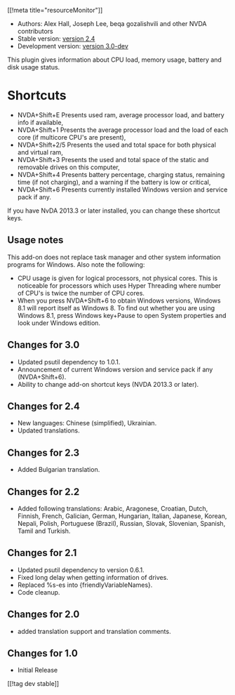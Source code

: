 [[!meta title="resourceMonitor"]]

* Authors: Alex Hall, Joseph Lee, beqa gozalishvili and other NVDA contributors
* Stable version: [version 2.4][1]
* Development version: [version 3.0-dev][2]

This plugin gives information about CPU load, memory usage, battery and disk usage status.

# Shortcuts #

* NVDA+Shift+E Presents used ram, average processor load, and battery info if available,
* NVDA+Shift+1 Presents the average processor load and the load of each core (if multicore CPU's are present),
* NVDA+Shift+2/5 Presents the used and total space for both physical and virtual ram,
* NVDA+Shift+3 Presents the used and total space of the static and removable drives on this computer,
* NVDA+Shift+4 Presents battery percentage, charging status, remaining time (if not charging), and a warning if the battery is low or critical,
* NVDA+Shift+6 Presents currently installed Windows version and service pack if any.

If you have NvDA 2013.3 or later installed, you can change these shortcut keys.

## Usage notes ##

This add-on does not replace task manager and other system information programs for Windows. Also note the following:
* CPU usage is given for logical processors, not physical cores. This is noticeable for processors which uses Hyper Threading where number of CPU's is twice the number of CPU cores.
* When you press NVDA+Shift+6 to obtain Windows versions, Windows 8.1 will report itself as Windows 8. To find out whether you are using Windows 8.1, press Windows key+Pause to open System properties and look under Windows edition.

## Changes for 3.0 ##

* Updated psutil dependency to 1.0.1.
* Announcement of current Windows version and service pack if any (NVDA+Shift+6).
* Ability to change add-on shortcut keys (NVDA 2013.3 or later).

## Changes for 2.4 ##

* New languages: Chinese (simplified), Ukrainian.
* Updated translations.

## Changes for 2.3 ##

* Added Bulgarian translation.

## Changes for 2.2 ##

* Added following translations: Arabic, Aragonese, Croatian, Dutch, Finnish, French, Galician, German, Hungarian, Italian, Japanese, Korean, Nepali, Polish, Portuguese (Brazil), Russian, Slovak, Slovenian, Spanish, Tamil and Turkish.

## Changes for 2.1 ##

* Updated psutil dependency to version 0.6.1.
* Fixed long delay when getting information of drives.
* Replaced %s-es into {friendlyVariableNames}.
* Code cleanup.

## Changes for 2.0 ##

* added translation support and translation comments.

## Changes for 1.0 ##

* Initial Release

[[!tag dev stable]]

[1]: http://addons.nvda-project.org/files/get.php?file=rm

[2]: http://addons.nvda-project.org/files/get.php?file=rm-dev
